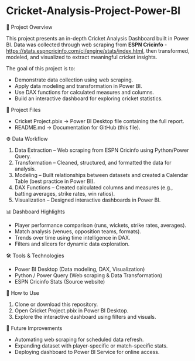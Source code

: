 # Cricket-Analysis-Project-Power-BI
📌 Project Overview

This project presents an in-depth Cricket Analysis Dashboard built in Power BI.
Data was collected through web scraping from **ESPN Cricinfo** - https://stats.espncricinfo.com/ci/engine/stats/index.html, then transformed, modeled, and visualized to extract meaningful cricket insights.

The goal of this project is to:

* Demonstrate data collection using web scraping.
* Apply data modeling and transformation in Power BI.
* Use DAX functions for calculated measures and columns.
* Build an interactive dashboard for exploring cricket statistics.

📂 Project Files

* Cricket Project.pbix → Power BI Desktop file containing the full report.
* README.md → Documentation for GitHub (this file).

⚙️ Data Workflow

1. Data Extraction – Web scraping from ESPN Cricinfo using Python/Power Query.
2. Transformation – Cleaned, structured, and formatted the data for analysis.
3. Modeling – Built relationships between datasets and created a Calendar Table (best practice in Power BI).
4. DAX Functions – Created calculated columns and measures (e.g., batting averages, strike rates, win ratios).
5. Visualization – Designed interactive dashboards in Power BI.

📊 Dashboard Highlights

* Player performance comparison (runs, wickets, strike rates, averages).
* Match analysis (venues, opposition teams, formats).
* Trends over time using time intelligence in DAX.
* Filters and slicers for dynamic data exploration.

🛠️ Tools & Technologies

* Power BI Desktop (Data modeling, DAX, Visualization)
* Python / Power Query (Web scraping & Data Transformation)
* ESPN Cricinfo Stats (Source website)

🚀 How to Use

1. Clone or download this repository.
2. Open Cricket Project.pbix in Power BI Desktop.
3. Explore the interactive dashboard using filters and visuals.

📌 Future Improvements

* Automating web scraping for scheduled data refresh.
* Expanding dataset with player-specific or match-specific stats.
* Deploying dashboard to Power BI Service for online access.
